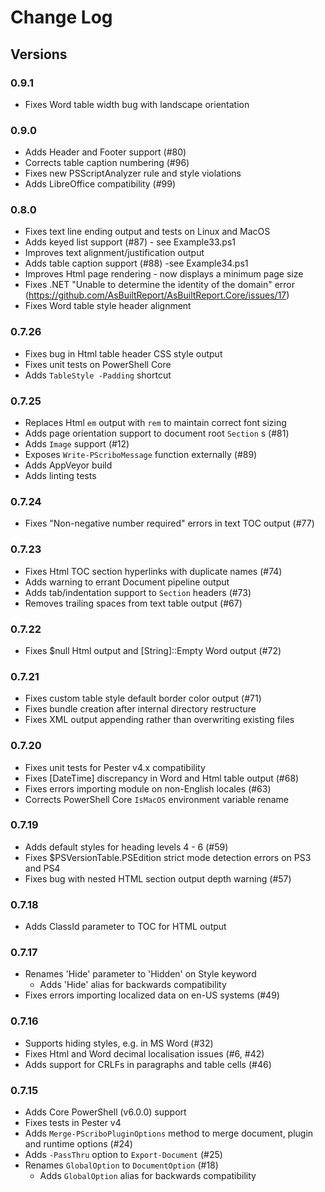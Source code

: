 # Change Log #

## Versions ##

### 0.9.1 ###

* Fixes Word table width bug with landscape orientation

### 0.9.0 ###

* Adds Header and Footer support (#80)
* Corrects table caption numbering (#96)
* Fixes new PSScriptAnalyzer rule and style violations
* Adds LibreOffice compatibility (#99)

### 0.8.0 ###

* Fixes text line ending output and tests on Linux and MacOS
* Adds keyed list support (#87) - see Example33.ps1
* Improves text alignment/justification output
* Adds table caption support (#88) -see Example34.ps1
* Improves Html page rendering - now displays a minimum page size
* Fixes .NET "Unable to determine the identity of the domain" error (https://github.com/AsBuiltReport/AsBuiltReport.Core/issues/17)
* Fixes Word table style header alignment

### 0.7.26 ###

* Fixes bug in Html table header CSS style output
* Fixes unit tests on PowerShell Core
* Adds `TableStyle -Padding` shortcut

### 0.7.25 ###

* Replaces Html `em` output with `rem` to maintain correct font sizing
* Adds page orientation support to document root `Section` s (#81)
* Adds `Image` support (#12)
* Exposes `Write-PScriboMessage` function externally (#89)
* Adds AppVeyor build
* Adds linting tests

### 0.7.24 ###

* Fixes "Non-negative number required" errors in text TOC output (#77)

### 0.7.23 ###

* Fixes Html TOC section hyperlinks with duplicate names (#74)
* Adds warning to errant Document pipeline output
* Adds tab/indentation support to `Section` headers (#73)
* Removes trailing spaces from text table output (#67)

### 0.7.22 ###

* Fixes $null Html output and [String]::Empty Word output (#72)

### 0.7.21 ###

* Fixes custom table style default border color output (#71)
* Fixes bundle creation after internal directory restructure
* Fixes XML output appending rather than overwriting existing files

### 0.7.20 ###

* Fixes unit tests for Pester v4.x compatibility
* Fixes [DateTime] discrepancy in Word and Html table output (#68)
* Fixes errors importing module on non-English locales (#63)
* Corrects PowerShell Core `IsMacOS` environment variable rename

### 0.7.19 ###

* Adds default styles for heading levels 4 - 6 (#59)
* Fixes $PSVersionTable.PSEdition strict mode detection errors on PS3 and PS4
* Fixes bug with nested HTML section output depth warning (#57)

### 0.7.18 ###

* Adds ClassId parameter to TOC for HTML output

### 0.7.17 ###

* Renames 'Hide' parameter to 'Hidden' on Style keyword
  * Adds 'Hide' alias for backwards compatibility
* Fixes errors importing localized data on en-US systems (#49)

### 0.7.16 ###

* Supports hiding styles, e.g. in MS Word (#32)
* Fixes Html and Word decimal localisation issues (#6, #42)
* Adds support for CRLFs in paragraphs and table cells (#46)

### 0.7.15 ###

* Adds Core PowerShell (v6.0.0) support
* Fixes tests in Pester v4
* Adds `Merge-PScriboPluginOptions` method to merge document, plugin and runtime options (#24)
* Adds `-PassThru` option to `Export-Document` (#25)
* Renames `GlobalOption` to `DocumentOption` (#18)
  * Adds `GlobalOption` alias for backwards compatibility
